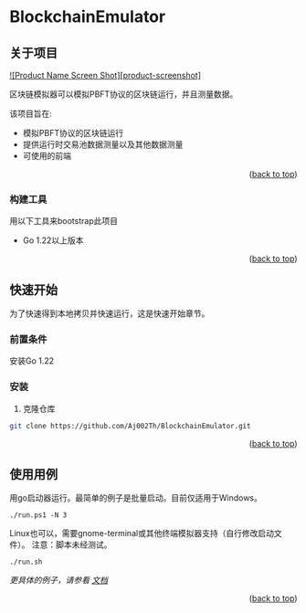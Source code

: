 # BlockchainEmulator

<!-- ABOUT THE PROJECT -->
## 关于项目

[![Product Name Screen Shot][product-screenshot]](https://example.com)

区块链模拟器可以模拟PBFT协议的区块链运行，并且测量数据。

该项目旨在:
* 模拟PBFT协议的区块链运行
* 提供运行时交易池数据测量以及其他数据测量
* 可使用的前端

<p align="right">(<a href="#readme-top">back to top</a>)</p>



### 构建工具

用以下工具来bootstrap此项目

* Go 1.22以上版本

<p align="right">(<a href="#readme-top">back to top</a>)</p>



<!-- GETTING STARTED -->
## 快速开始

为了快速得到本地拷贝并快速运行，这是快速开始章节。

### 前置条件

安装Go 1.22

### 安装
<!-- 
_Below is an example of how you can instruct your audience on installing and setting up your app. This template doesn't rely on any external dependencies or services._

1. Get a free API Key at [https://example.com](https://example.com)
2. Clone the repo
   ```sh
   git clone https://github.com/your_username_/Project-Name.git
   ```
3. Install NPM packages
   ```sh
   npm install
   ```
4. Enter your API in `config.js`
   ```js
   const API_KEY = 'ENTER YOUR API';
   ``` -->

1. 克隆仓库
```sh
git clone https://github.com/Aj002Th/BlockchainEmulator.git
```


<p align="right">(<a href="#readme-top">back to top</a>)</p>



<!-- USAGE EXAMPLES -->
## 使用用例

用go启动器运行。最简单的例子是批量启动。目前仅适用于Windows。

```
./run.ps1 -N 3
```

Linux也可以，需要gnome-terminal或其他终端模拟器支持（自行修改启动文件）。
注意：脚本未经测试。

```
./run.sh
```

_更具体的例子，请参看 [文档](./docs/README.md)_

<p align="right">(<a href="#readme-top">back to top</a>)</p>

